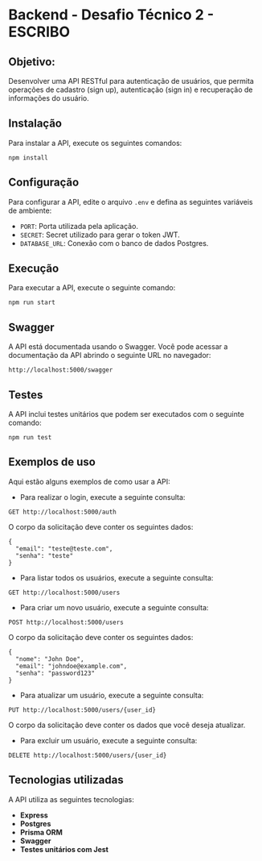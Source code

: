 <h1>Backend - Desafio Técnico 2 - ESCRIBO</h1>

<h2>Objetivo:</h2>

Desenvolver uma API RESTful para autenticação de usuários, que permita operações de cadastro (sign up),
autenticação (sign in) e recuperação de informações do usuário.

<h2>Instalação</h2>

Para instalar a API, execute os seguintes comandos:

```
npm install
```

<h2>Configuração</h2>

Para configurar a API, edite o arquivo `.env` e defina as seguintes variáveis de ambiente:

* `PORT`: Porta utilizada pela aplicação.
* `SECRET`: Secret utilizado para gerar o token JWT.
* `DATABASE_URL`: Conexão com o banco de dados Postgres.

<h2>Execução</h2>

Para executar a API, execute o seguinte comando:

```
npm run start
```

<h2>Swagger</h2>

A API está documentada usando o Swagger. Você pode acessar a documentação da API abrindo o seguinte URL no navegador:

```
http://localhost:5000/swagger
```

<h2>Testes</h2>

A API inclui testes unitários que podem ser executados com o seguinte comando:

```
npm run test
```

<h2>Exemplos de uso</h2>

Aqui estão alguns exemplos de como usar a API:

* Para realizar o login, execute a seguinte consulta:

```
GET http://localhost:5000/auth
```
O corpo da solicitação deve conter os seguintes dados:

```
{
  "email": "teste@teste.com",
  "senha": "teste"
}
```

* Para listar todos os usuários, execute a seguinte consulta:

```
GET http://localhost:5000/users
```

* Para criar um novo usuário, execute a seguinte consulta:

```
POST http://localhost:5000/users
```

O corpo da solicitação deve conter os seguintes dados:

```
{
  "nome": "John Doe",
  "email": "johndoe@example.com",
  "senha": "password123"
}
```

* Para atualizar um usuário, execute a seguinte consulta:

```
PUT http://localhost:5000/users/{user_id}
```

O corpo da solicitação deve conter os dados que você deseja atualizar.

* Para excluir um usuário, execute a seguinte consulta:

```
DELETE http://localhost:5000/users/{user_id}
```

<h2>Tecnologias utilizadas</h2>

A API utiliza as seguintes tecnologias:

* **Express** 
* **Postgres**
* **Prisma ORM**
* **Swagger**
* **Testes unitários com Jest**